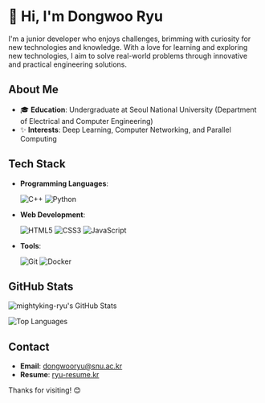 # 👋 Hi, I'm Dongwoo Ryu

I'm a junior developer who enjoys challenges, brimming with curiosity for new technologies and knowledge. With a love for learning and exploring new technologies, I aim to solve real-world problems through innovative and practical engineering solutions.

## About Me
- 🎓 **Education**: Undergraduate at Seoul National University (Department of Electrical and Computer Engineering)
- ✨ **Interests**: Deep Learning, Computer Networking, and Parallel Computing

## Tech Stack

- **Programming Languages**:

    ![C++](https://img.shields.io/badge/-C++-00599C?style=flat&logo=cplusplus&logoColor=white)
    ![Python](https://img.shields.io/badge/-Python-3776AB?style=flat&logo=python&logoColor=white)

- **Web Development**:

    ![HTML5](https://img.shields.io/badge/-HTML5-E34F26?style=flat&logo=html5&logoColor=white)
    ![CSS3](https://img.shields.io/badge/-CSS3-1572B6?style=flat&logo=css3&logoColor=white)
    ![JavaScript](https://img.shields.io/badge/-JavaScript-F7DF1E?style=flat&logo=javascript&logoColor=black)

- **Tools**:

    ![Git](https://img.shields.io/badge/-Git-F05032?style=flat&logo=git&logoColor=white)
    ![Docker](https://img.shields.io/badge/-Docker-2496ED?style=flat&logo=docker&logoColor=white)  

## GitHub Stats

![mightyking-ryu's GitHub Stats](https://github-readme-stats.vercel.app/api?username=mightyking-ryu&show_icons=true&theme=radical)

![Top Languages](https://github-readme-stats.vercel.app/api/top-langs/?username=mightyking-ryu&layout=compact&theme=radical)

## Contact

- **Email**: [dongwooryu@snu.ac.kr](mailto:dongwooryu@snu.ac.kr)
- **Resume**: [ryu-resume.kr](http://www.ryu-resume.kr)

Thanks for visiting! 😊

<!--
**mightyking-ryu/mightyking-ryu** is a ✨ _special_ ✨ repository because its `README.md` (this file) appears on your GitHub profile.

Here are some ideas to get you started:

- 🔭 I’m currently working on ...
- 🌱 I’m currently learning ...
- 👯 I’m looking to collaborate on ...
- 🤔 I’m looking for help with ...
- 💬 Ask me about ...
- 📫 How to reach me: ...
- 😄 Pronouns: ...
- ⚡ Fun fact: ...
-->
